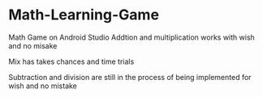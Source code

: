 # Math-Learning-Game
Math Game on Android Studio
Addtion and multiplication works with wish and no misake

Mix has takes chances and time trials

Subtraction and division are still in the process of being implemented for wish and no mistake

